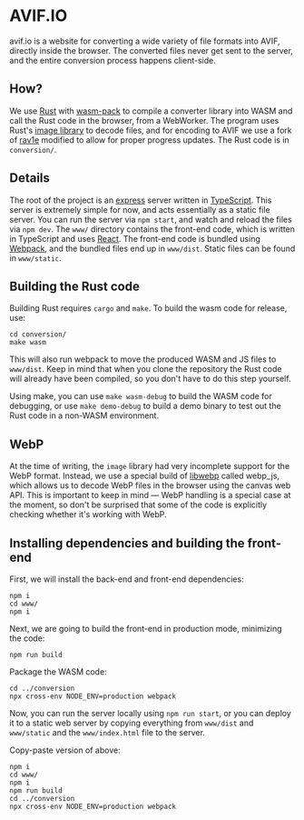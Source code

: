 # AVIF.IO

avif.io is a website for converting a wide variety of file
formats into AVIF, directly inside the browser.
The converted files never get sent to the
server, and the entire conversion process happens
client-side.

## How?

We use [Rust](https://rust-lang.org/) with [wasm-pack](https://github.com/rustwasm/wasm-pack)
to compile a converter library into WASM and call the Rust code
in the browser, from a WebWorker. The program uses Rust's
[image library](https://crates.io/crates/image) to decode files,
and for encoding to AVIF we use a fork of [rav1e](https://github.com/ennmichael/rav1e)
modified to allow for proper progress updates.
The Rust code is in `conversion/`.

## Details

The root of the project is an [express](https://expressjs.com/)
server written in [TypeScript](https://www.typescriptlang.org/).
This server is extremely simple for now, and acts essentially as
a static file server.
You can run the server via `npm start`, and watch and reload the
files via `npm dev`. The `www/` directory contains the front-end
code, which is written in TypeScript and uses [React](https://reactjs.org/).
The front-end code is bundled using [Webpack](https://webpack.js.org/),
and the bundled files end up in `www/dist`. Static files can
be found in `www/static`.

## Building the Rust code

Building Rust requires `cargo` and `make`. To build the wasm
code for release, use:

```shell script
cd conversion/
make wasm
```

This will also run webpack to move the produced WASM and JS
files to `www/dist`. Keep in mind that when you clone the repository
the Rust code will already have been compiled, so you don't have to
do this step yourself.

Using make, you can use `make wasm-debug` to build the WASM code
for debugging, or use `make demo-debug` to build a demo binary
to test out the Rust code in a non-WASM environment.

## WebP

At the time of writing, the `image` library had very incomplete
support for the WebP format. Instead, we use a special build of
[libwebp](https://github.com/webmproject/libwebp/) called webp_js,
which allows us to decode WebP files in the browser using the
canvas web API. This is important to keep in mind — WebP handling
is a special case at the moment, so don't be surprised that some
of the code is explicitly checking whether it's working with WebP.

## Installing dependencies and building the front-end

First, we will install the back-end and front-end dependencies:

```shell script
npm i
cd www/
npm i
```

Next, we are going to build the front-end in production mode,
minimizing the code: 

```shell script
npm run build
```

Package the WASM code:

```shell script
cd ../conversion
npx cross-env NODE_ENV=production webpack
```

Now, you can run the server locally using `npm run start`,
or you can deploy it to a static web server by copying everything
from `www/dist` and `www/static` and the `www/index.html` file
to the server.

Copy-paste version of above:

```shell script
npm i
cd www/
npm i
npm run build
cd ../conversion
npx cross-env NODE_ENV=production webpack
```
